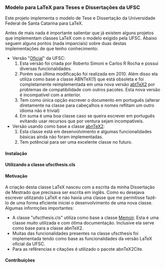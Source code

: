 ### Modelo para LaTeX para Teses e Dissertações da UFSC #

Este projeto implementa o modelo de Tese e Dissertação da Universidade Federal de Santa Catarina para LaTeX.

Antes de mais nada é importante salientar que já existem alguns projetos que implementam classes LaTeX com o modelo exigido pela UFSC. Abaixo seguem alguns pontos (nada imparciais) sobre duas destas implementações de que tenho conhecimento:
* Versão "[Oficial](http://sbu.paginas.ufsc.br/files/2011/03/modelo.zip)" da UFSC:
  1. Esta versão foi criada por Roberto Simoni e Carlos R Rocha e possui diversas funcionalidades.
  2. Porém sua última modificação foi realizada em 2010. Além disso ela utiliza como base a classe ABNTeX(1) que está obsoleta e foi completamente reimplementada em uma nova versão [abtTeX2](https://github.com/abntex/abntex2) por problemas de compatibilidade com outros pacotes. Esta nova versão é incompatível com a anterior. 
  3. Tem como única opção escrever o documento em português (alterar diretamente na classe para cabeçalhos e nomes reflitam um outro idioma não é trivial)
  4. Em suma é uma boa classe caso se queira escrever em português evitando usar recursos que por ventura sejam incompatíveis. 
* Versão usando como base a classe [abnTeX2](https://github.com/mateusduboli/ufsc-thesis-latex):
  1. Esta classe está em desenvolvimento e algumas funcionalidades básicas ainda não foram implementadas.
  2. Tem potêncial para ser uma excelente classe no futuro.

#### Instalação ####

#### Utilizando a classe ufscthesis.cls ####


#### Motivação ####

A criação desta classe LaTeX nasceu com a escrita da minha Dissertação de Mestrado que precisava ser escrita em inglês. Como eu desejava escrever utilizando LaTeX e não havia uma classe que me permitisse fazê-lo de uma forma eficiente iniciei o desenvolvimento de uma nova classe. Algumas informções importantes:
* A classe "ufscthesis.cls" utiliza como base a classe [Memoir](https://www.ctan.org/pkg/memoir?lang=en). Esta é uma classe muito utilizada e com ótima documentação. Inclusive ela serve como base para a classe abnTeX2.
* Muitas das funcionalidades presentes na classe ufscthesis foi implementada tendo como base as funcionalidades da versão LaTeX oficial da UFSC.
* Para as refêrencias e citações é utilizado o pacote abnTeX2Cite.

#### Contribuições ####
